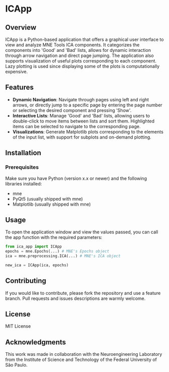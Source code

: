 # ICApp

## Overview

ICApp is a Python-based application that offers a graphical user interface to view and analyze MNE Tools ICA components. It categorizes the components into 'Good' and 'Bad' lists, allows for dynamic interaction through arrow navigation and direct page jumping. The application also supports visualization of useful plots corresponding to each component. Lazy plotting is used since displaying some of the plots is computationally expensive.

## Features

- **Dynamic Navigation**: Navigate through pages using left and right arrows, or directly jump to a specific page by entering the page number or selecting the desired component and pressing 'Show'.
- **Interactive Lists**: Manage 'Good' and 'Bad' lists, allowing users to double-click to move items between lists and sort them. Highlighted items can be selected to navigate to the corresponding page.
- **Visualizations**: Generate Matplotlib plots corresponding to the elements of the input list, with support for subplots and on-demand plotting.

## Installation

### Prerequisites

Make sure you have Python (version x.x or newer) and the following libraries installed:

- mne
- PyQt5 (usually shipped with mne)
- Matplotlib (usually shipped with mne)

## Usage

To open the application window and view the values passed, you can call the app function with the required parameters:

```python
from ica_app import ICApp
epochs = mne.Epochs(...) # MNE's Epochs object
ica = mne.preprocessing.ICA(...) # MNE's ICA object

new_ica = ICApp(ica, epochs)
```

## Contributing

If you would like to contribute, please fork the repository and use a feature branch. Pull requests and issues descriptions are warmly welcome.

## License

MIT License

## Acknowledgments

This work was made in collaboration with the Neuroengineering Laboratory from the Institute of Science and Technology of the Federal University of São Paulo.
